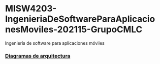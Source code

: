 # MISW4203-IngenieriaDeSoftwareParaAplicacionesMoviles-202115-GrupoCMLC
Ingeniería de software para aplicaciones móviles


### [Diagramas de arquitectura](https://github.com/CarlosAndresCastiblanco/MISW4203-IngenieriaDeSoftwareParaAplicacionesMoviles-202115-GrupoCMLC/wiki/Arquitectura)

